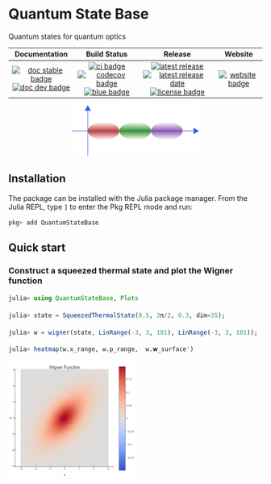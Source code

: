 # Quantum State Base

Quantum states for quantum optics

| **Documentation** | **Build Status** | **Release** | **Website** |
|:-----------------:|:----------------:|:-----------:|:-----------:|
| [![doc stable badge]][doc stable link] <br> [![doc dev badge]][doc dev link] | [![ci badge]][ci link] [![codecov badge]][codecov link] <br> [![blue badge]][blue link] | [![latest release]][release link] [![latest release date]][release link] <br> [![license badge]][license link]| [![website badge]][website link] |

[doc stable badge]: https://img.shields.io/badge/docs-stable-blue.svg
[doc stable link]: https://foldfelis-QO.github.io/QuantumStateBase.jl/stable
[doc dev badge]: https://img.shields.io/badge/docs-dev-blue.svg
[doc dev link]: https://foldfelis-QO.github.io/QuantumStateBase.jl/dev

[ci badge]: https://github.com/foldfelis-QO/QuantumStateBase.jl/actions/workflows/CI.yml/badge.svg
[ci link]: https://github.com/foldfelis-QO/QuantumStateBase.jl/actions/workflows/CI.yml
[codecov badge]: https://codecov.io/gh/foldfelis-QO/QuantumStateBase.jl/branch/master/graph/badge.svg?token=EBN8JTY03A
[codecov link]: https://codecov.io/gh/foldfelis-QO/QuantumStateBase.jl
[blue badge]: https://img.shields.io/badge/code%20style-blue-4495d1.svg
[blue link]: https://github.com/invenia/BlueStyle

[latest release]: https://img.shields.io/github/v/release/foldfelis-QO/QuantumStateBase.jl
[latest release date]: https://img.shields.io/github/release-date/foldfelis-QO/QuantumStateBase.jl
[release link]: https://github.com/foldfelis-QO/QuantumStateBase.jl/releases/
[license badge]: https://img.shields.io/github/license/foldfelis-QO/QuantumStateBase.jl
[license link]: https://github.com/foldfelis-QO/QuantumStateBase.jl/blob/master/LICENSE

[website badge]: https://img.shields.io/website?url=https%3A%2F%2Ffoldfelis-qo.github.io%2FQuantumStateBase.jl%2F
[website link]: https://foldfelis-qo.github.io/QuantumStateBase.jl

<p align="center">
  <img src="docs/src/assets/logo.png" alt="QuantumStateBase" width="50%"/>
</p>

## Installation

The package can be installed with the Julia package manager.
From the Julia REPL, type `]` to enter the Pkg REPL mode and run:

```julia
pkg> add QuantumStateBase
```

## Quick start

### Construct a squeezed thermal state and plot the Wigner function

```julia
julia> using QuantumStateBase, Plots

julia> state = SqueezedThermalState(0.5, 3π/2, 0.3, dim=35);

julia> w = wigner(state, LinRange(-3, 3, 101), LinRange(-3, 3, 101));

julia> heatmap(w.x_range, w.p_range,  w.𝐰_surface')
```

<img src="docs/src/assets/squeezed_thermal_heatmap.png" width="50%"/>
